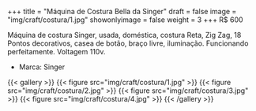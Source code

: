 +++
title = "Máquina de Costura Bella da Singer"
draft = false
image = "img/craft/costura/1.jpg"
showonlyimage = false
weight = 3
+++
<span class="price">R$ 600</span>


<!--more-->

Máquina de costura Singer, usada, doméstica, costura Reta, Zig Zag, 18 Pontos decorativos, casea de botão, braço livre, iluminação. Funcionando perfeitamente. Voltagem 110v.

- Marca: Singer

{{< gallery >}}
{{< figure src="img/craft/costura/1.jpg" >}}
{{< figure src="img/craft/costura/2.jpg" >}}
{{< figure src="img/craft/costura/3.jpg" >}}
{{< figure src="img/craft/costura/4.jpg" >}}
{{< /gallery >}}
